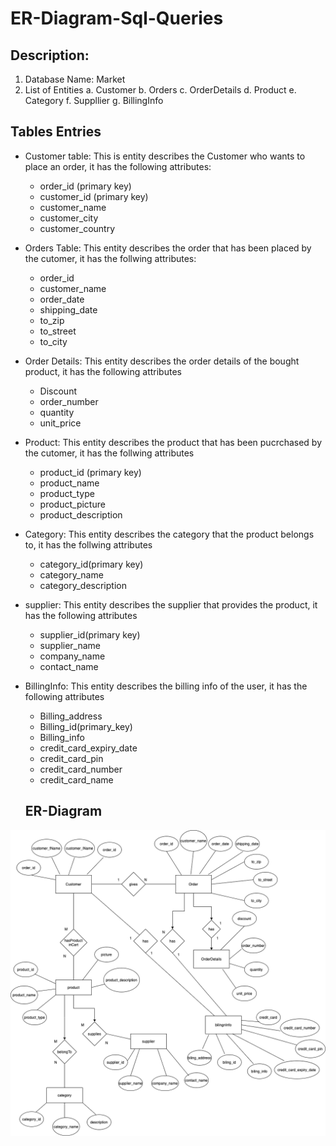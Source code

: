# ER-Diagram-Sql-Queries

## Description: 

1. Database Name: Market
2. List of Entities
  a. Customer
  b. Orders
  c. OrderDetails
  d. Product
  e. Category
  f. Suppllier
  g. BillingInfo

## Tables Entries 
- Customer table: This is entity describes the Customer who wants to place an order, it has the
following attributes:
  - order_id (primary key)
  - customer_id (primary key)
  - customer_name
  - customer_city
  - customer_country

- Orders Table: This entity describes the order that has been placed by the cutomer, it has the
follwing attributes:
  - order_id
  - customer_name
  - order_date
  - shipping_date
  - to_zip
  - to_street
  - to_city

- Order Details: This entity describes the order details of the bought product, it has the following attributes
  - Discount
  - order_number
  - quantity
  - unit_price
  
- Product: This entity describes the product that has been pucrchased by the cutomer, it has the
follwing attributes
  - product_id (primary key)
  - product_name
  - product_type
  - product_picture
  - product_description

- Category: This entity describes the category that the product belongs to, it has the follwing
attributes
  - category_id(primary key)
  - category_name
  - category_description

- supplier: This entity describes the supplier that provides the product, it has the following
attributes
  - supplier_id(primary key)
  - supplier_name
  - company_name
  - contact_name

- BillingInfo: This entity describes the billing info of the user, it has the following attributes
  - Billing_address
  - Billing_id(primary_key)
  - Billing_info
  - credit_card_expiry_date
  - credit_card_pin
  - credit_card_number
  - credit_card_name

  ## ER-Diagram 
  
![jsInfo image](assets/ER_diagram.png)
